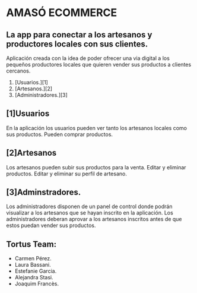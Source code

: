 # AMASÓ ECOMMERCE
## La app para conectar a los artesanos y productores locales con sus clientes.

Aplicación creada con la idea de poder ofrecer una via digital a los pequeños productores locales que quieren vender sus productos a clientes cercanos.

1. [Usuarios.][1]
2. [Artesanos.][2]
3. [Administradores.][3]

## [1]Usuarios
En la aplicación los usuarios pueden ver tanto los artesanos locales como sus productos. Pueden comprar productos.

## [2]Artesanos
Los artesanos pueden subir sus productos para la venta. Editar y eliminar productos. Editar y eliminar su perfil de artesano.

## [3]Adminstradores.
Los administradores disponen de un panel de control donde podrán visualizar a los artesanos que se hayan inscrito en la aplicación. Los administradores deberan aprovar a los artesanos inscritos antes de que estos puedan vender sus productos.

## Tortus Team:

* Carmen Pérez.
* Laura Bassani.
* Estefanie Garcia.
* Alejandra Stasi.
* Joaquim Francès.


